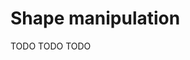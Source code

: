 # Shape manipulation

[//]: # (TODO)
<web-summary>TODO</web-summary>
<card-summary>TODO</card-summary>
<link-summary>TODO</link-summary>